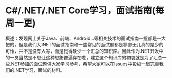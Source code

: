 # C#/.NET/.NET Core学习，面试指南(每周一更)
概述：发现网上关于Java、前端、Android...等相关技术的面试指南一搜都是一大把的，但是我们大.NET的面试指南和一些常见的面试题都是寥寥无几真的是少的可怜，并不是没有人写，而是觉得缺少一个汇总的知识库。因此作为.NET开发中的一员当然是不想让这种想象普遍存在啦，建立这个知识库的初衷就是为了汇总一些.NET参加的面试题供大家学习参考，希望大家可以在Issues中投稿一起完善我们的.NET学习，面试的材料。
